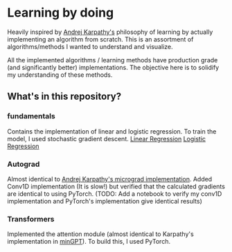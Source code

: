 # Learning by doing

Heavily inspired by [Andrej Karpathy's](https://karpathy.ai/) philosophy of learning by actually implementing an algorithm from scratch. This is an assortment of algorithms/methods I wanted to understand and visualize. 

All the implemented algorithms / learning methods have production grade (and significantly better) implementations. The objective here is to solidify my understanding of these methods.


## What's in this repository?
### fundamentals
Contains the implementation of linear and logistic regression. To train the model, I used stochastic gradient descent.
[Linear Regression]()
[Logistic Regression]()

### Autograd
Almost identical to [Andrej Karpathy's micrograd implementation](https://github.com/karpathy/micrograd). Added Conv1D implementation (It is slow!) but verified that the calculated gradients are identical to using PyTorch. (TODO: Add a notebook to verify my conv1D implementation and PyTorch's implementation give identical results)

### Transformers
Implemented the attention module (almost identical to Karpathy's implementation in [minGPT](https://github.com/karpathy/minGPT)). To build this, I used PyTorch.


